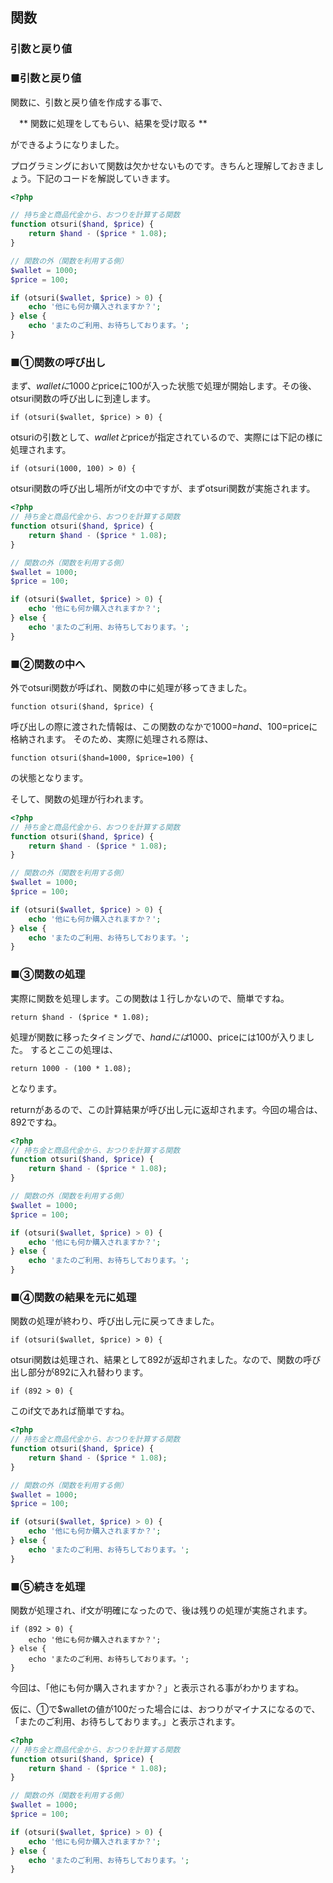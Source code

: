 ## 関数
### 引数と戻り値

### ■引数と戻り値

関数に、引数と戻り値を作成する事で、

　** 関数に処理をしてもらい、結果を受け取る **

ができるようになりました。

プログラミングにおいて関数は欠かせないものです。きちんと理解しておきましょう。下記のコードを解説していきます。


```php
<?php

// 持ち金と商品代金から、おつりを計算する関数
function otsuri($hand, $price) {
    return $hand - ($price * 1.08);
}

// 関数の外（関数を利用する側）
$wallet = 1000;
$price = 100;

if (otsuri($wallet, $price) > 0) {
    echo '他にも何か購入されますか？';
} else {
    echo 'またのご利用、お待ちしております。';
}

```

### ■①関数の呼び出し


まず、$walletに1000と$priceに100が入った状態で処理が開始します。その後、otsuri関数の呼び出しに到達します。

```
if (otsuri($wallet, $price) > 0) {
```

otsuriの引数として、$walletと$priceが指定されているので、実際には下記の様に処理されます。

```
if (otsuri(1000, 100) > 0) {
```

otsuri関数の呼び出し場所がif文の中ですが、まずotsuri関数が実施されます。


```php
<?php
// 持ち金と商品代金から、おつりを計算する関数
function otsuri($hand, $price) {
    return $hand - ($price * 1.08);
}

// 関数の外（関数を利用する側）
$wallet = 1000;
$price = 100;

if (otsuri($wallet, $price) > 0) {
    echo '他にも何か購入されますか？';
} else {
    echo 'またのご利用、お待ちしております。';
}
```

### ■②関数の中へ

外でotsuri関数が呼ばれ、関数の中に処理が移ってきました。

```
function otsuri($hand, $price) {
```

呼び出しの際に渡された情報は、この関数のなかで1000=$hand、100=$priceに格納されます。
そのため、実際に処理される際は、

```
function otsuri($hand=1000, $price=100) {
```

の状態となります。

そして、関数の処理が行われます。

```php
<?php
// 持ち金と商品代金から、おつりを計算する関数
function otsuri($hand, $price) {
    return $hand - ($price * 1.08);
}

// 関数の外（関数を利用する側）
$wallet = 1000;
$price = 100;

if (otsuri($wallet, $price) > 0) {
    echo '他にも何か購入されますか？';
} else {
    echo 'またのご利用、お待ちしております。';
}

```

### ■③関数の処理

実際に関数を処理します。この関数は１行しかないので、簡単ですね。

```
return $hand - ($price * 1.08);
```

処理が関数に移ったタイミングで、$handには1000、$priceには100が入りました。
するとここの処理は、

```
return 1000 - (100 * 1.08);
```

となります。

returnがあるので、この計算結果が呼び出し元に返却されます。今回の場合は、892ですね。

```php
<?php
// 持ち金と商品代金から、おつりを計算する関数
function otsuri($hand, $price) {
    return $hand - ($price * 1.08);
}

// 関数の外（関数を利用する側）
$wallet = 1000;
$price = 100;

if (otsuri($wallet, $price) > 0) {
    echo '他にも何か購入されますか？';
} else {
    echo 'またのご利用、お待ちしております。';
}

```

### ■④関数の結果を元に処理

関数の処理が終わり、呼び出し元に戻ってきました。

```
if (otsuri($wallet, $price) > 0) {
```

otsuri関数は処理され、結果として892が返却されました。なので、関数の呼び出し部分が892に入れ替わります。

```
if (892 > 0) {
```

このif文であれば簡単ですね。

```php
<?php
// 持ち金と商品代金から、おつりを計算する関数
function otsuri($hand, $price) {
    return $hand - ($price * 1.08);
}

// 関数の外（関数を利用する側）
$wallet = 1000;
$price = 100;

if (otsuri($wallet, $price) > 0) {
    echo '他にも何か購入されますか？';
} else {
    echo 'またのご利用、お待ちしております。';
}

```

### ■⑤続きを処理

関数が処理され、if文が明確になったので、後は残りの処理が実施されます。

```
if (892 > 0) {
    echo '他にも何か購入されますか？';
} else {
    echo 'またのご利用、お待ちしております。';
}
```

今回は、「他にも何か購入されますか？」と表示される事がわかりますね。

仮に、①で$walletの値が100だった場合には、おつりがマイナスになるので、「またのご利用、お待ちしております。」と表示されます。

```php
<?php
// 持ち金と商品代金から、おつりを計算する関数
function otsuri($hand, $price) {
    return $hand - ($price * 1.08);
}

// 関数の外（関数を利用する側）
$wallet = 1000;
$price = 100;

if (otsuri($wallet, $price) > 0) {
    echo '他にも何か購入されますか？';
} else {
    echo 'またのご利用、お待ちしております。';
}

```
